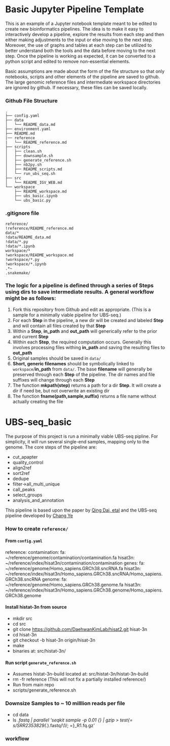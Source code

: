 # Basic Jupyter Pipeline Template

This is an example of a Jupyter notebook template meant to be edited to create new bioinformatics pipelines. The idea is to make it easy to interactively develop a pipeline, explore the results from each step and then either making adjustments to the input or else moving to the next step. Moreover, the use of graphs and tables at each step can be utilized to better understand both the tools and the data before moving to the next step. Once the pipeline is working as expected, it can be converted to a python script and edited to remove non-essential elements.

Basic assumptions are made about the form of the file structure so that only notebooks, scripts and other elements of the pipeline are saved to github. The large genomic reference files and intermediate workspace directories are ignored by github. If necessary, these files can be saved locally. 

### Github File Structure

```
.
├── config.yaml
├── data
│   └── README_data.md
├── environment.yaml
├── README.md
|── reference
|   └── README_reference.md
├── scripts
│   ├── clean.sh
│   ├── downsample.sh
│   ├── generate_reference.sh
│   ├── nb2py.sh
│   ├── README_scripts.md
│   └── run_ubs_seq.sh
├── src
│   └── README_IGV_WEB.md
└── workspace
    ├── README_workspace.md
    ├── ubs_basic.ipynb
    └── ubs_basic.py
```


### .gitignore file

```
reference/
!reference/README_reference.md
data/*
!data/README_data.md
!data/*.py
!data/*.ipynb
workspace/*
!workspace/README_workspace.md
!workspace/*.py
!workspace/*.ipynb
.*~
.snakemake/
```

### The logic for a pipeline is defined through a series of Steps using dirs to save intermediate results. A general workflow might be as follows:

1. Fork this repository from Github and edit as appropriate. (This is a sample for a minimally viable pipeline for UBS-seq.) 
2. For each **Step** in the pipeline, a new dir will be created and labeled **Step** and will contain all files created by that **Step**
3. Within a **Step**, **in_path** and **out_path** will generically refer to the prior and current **Step**
4. Within each **Step**, the required computation occurs. Generally this involves processing files withing **in_path** and saving the resulting files to **out_path**
5. Original samples should be saved in `data/` 
6. **Short, generic filenames** should be symbolically linked to `workspace`/**in_path** from `data/`. The base **filename** will generally be preserved through each **Step** of the pipeline. The dir names and file suffixes will change through each **Step**
7. The function **mkpath(step)** returns a path for a dir **Step**. It will create a dir if need be, but not overwrite an existing dir
8. The function **fname(path,sample,suffix)** returns a file name without actually creating the file


# UBS-seq_basic

The purpose of this project is run a minimally viable UBS-seq pipline. For simplicity, it will run several single-end samples, mapping only to the genome. The core steps of the pipeline are:
- cut_apapter
- quality_control
- align2ref
- sort2ref
- dedupe
- filter->all_multi_unique
- call_peaks
- select_groups
- analysis_and_annotation

This pipeline is based upon the paper by [Qing Dai, etal](https://doi.org/10.1038/s41587-023-02034-w) and the UBS-seq pipeline developed by [Chang Ye](https://github.com/y9c/m5C-UBSseq)


### How to create `reference/`

#### From `config.yaml`

reference:
  contamination:
    fa: ~/reference/genome/contamination/contamination.fa
    hisat3n: ~/reference/index/hisat3n/contamination/contamination
  genes:
    fa: ~/reference/genome/Homo_sapiens.GRCh38.sncRNA.fa
    hisat3n: ~/reference/index/hisat3n/Homo_sapiens.GRCh38.sncRNA/Homo_sapiens.GRCh38.sncRNA
  genome:
    fa: ~/reference/genome/Homo_sapiens.GRCh38.genome.fa
    hisat3n: ~/reference/index/hisat3n/Homo_sapiens.GRCh38.genome/Homo_sapiens.GRCh38.genome

#### Install histat-3n from source 
- mkdir src
- cd src
- git clone https://github.com/DaehwanKimLab/hisat2.git hisat-3n
- cd hisat-3n
- git checkout -b hisat-3n origin/hisat-3n
- make
- binaries at: src/histat-3n/

#### Run script `generate_reference.sh`
- Assumes histat-3n-build located at:  src/histat-3n/histat-3n-build
- rm -fr reference (This will not fix a partially installed reference/)
- Run from main repo
- scripts/generate_reference.sh

### Downsize Samples to ~ 10 milllion reads per file
- cd data
- ls *.fastq | parallel 'seqkit sample -p 0.01 {} | gzip > test{= s/SRR2353829(.*)\.fastq/\1/; =}_R1.fq.gz'


### workflow
